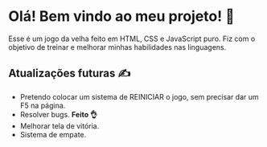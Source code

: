 <h1>Olá! Bem vindo ao meu projeto! 👋</h1>
Esse é um jogo da velha feito em HTML, CSS e JavaScript puro.
Fiz com o objetivo de treinar e melhorar minhas habilidades nas linguagens.

<h2>Atualizações futuras ✍️</h2>
<ul>
    <li>Pretendo colocar um sistema de REINICIAR o jogo, sem precisar dar um F5 na página.</li>
    <li>Resolver bugs. <b>Feito 👌</b></li>
    <li>Melhorar tela de vitória.</li>
    <li>Sistema de empate.</li>
</ul>